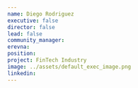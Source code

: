 ```yaml
---
name: Diego Rodriguez
executive: false
director: false
lead: false
community_manager:  
erevna:   
position:  
project: FinTech Industry
image: ../assets/default_exec_image.png
linkedin: 
---
```

